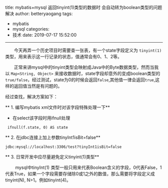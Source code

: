 title: mybatis+mysql 返回tinyint(1)类型的数据时 会自动转为boolean类型的问题解决
author: betteryaogang
tags:
  - mybatis
  - mysql
categories:
  - 技术
date: 2019-07-17 15:52:00
---
&emsp;&emsp;今天再弄一个历史项目时需要查一张表，有一个state字段定义为 `tinyint(1)` 类型，用来表示这一行记录的状态，值通常会有0、1、2等。

&emsp;&emsp;正常来讲mysql中的tinyint类型会映射成Java中的Byte数据类型，然而当我以 `Map<String, Object>` 来接收数据时，state字段却意外的变成boolean类型的`true/false`，经过测试，state为0的时候会返回`false`,其他值一律会返回`true`,这样的返回值当然是有问题的。

经过查找，解决方案如下：

** 1. 编写mybatis xml文件时对该字段特殊处理一下**
- 在select该字段时用ifnull处理
```
 ifnull(f.state, 0) AS state
```


** 2. 在jdbc连接上加上参数tinyInt1isBit=false**

```
jdbc:mysql://localhost:3306/test?tinyInt1isBit=false
```
** 3. 日常开发中应尽量避免定义tinyint(1)类型**

&emsp;&emsp; mysql中tinyInt(1) 类型一般只用来代表Boolean含义的字段，0代表False，1代表True，如果一个字段需要存储除0或1之外的数值，那么需要将字段定义成tinyint(N), N>1。例如tinyint(4)。